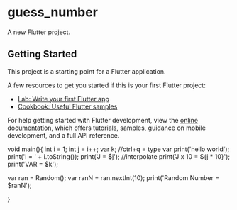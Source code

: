 # guess_number

A new Flutter project.

## Getting Started

This project is a starting point for a Flutter application.

A few resources to get you started if this is your first Flutter project:

- [Lab: Write your first Flutter app](https://docs.flutter.dev/get-started/codelab)
- [Cookbook: Useful Flutter samples](https://docs.flutter.dev/cookbook)

For help getting started with Flutter development, view the
[online documentation](https://docs.flutter.dev/), which offers tutorials,
samples, guidance on mobile development, and a full API reference.


void main(){
int i = 1;
int j = i++;
var k; //ctrl+q = type var
print('hello world');
print('I = ' + i.toString());
print('J = $j'); //interpolate
print('J x 10 = ${j * 10}');
print('VAR = $k');

var ran = Random();
var ranN = ran.nextInt(10);
print('Random Number = $ranN');

}